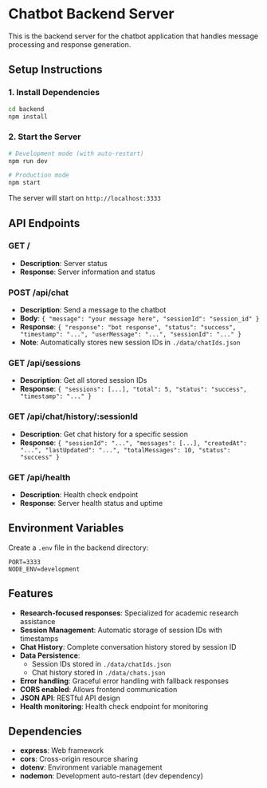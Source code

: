 # Chatbot Backend Server

This is the backend server for the chatbot application that handles message processing and response generation.

## Setup Instructions

### 1. Install Dependencies
```bash
cd backend
npm install
```

### 2. Start the Server
```bash
# Development mode (with auto-restart)
npm run dev

# Production mode
npm start
```

The server will start on `http://localhost:3333`

## API Endpoints

### GET /
- **Description**: Server status
- **Response**: Server information and status

### POST /api/chat
- **Description**: Send a message to the chatbot
- **Body**: `{ "message": "your message here", "sessionId": "session_id" }`
- **Response**: `{ "response": "bot response", "status": "success", "timestamp": "...", "userMessage": "...", "sessionId": "..." }`
- **Note**: Automatically stores new session IDs in `./data/chatIds.json`

### GET /api/sessions
- **Description**: Get all stored session IDs
- **Response**: `{ "sessions": [...], "total": 5, "status": "success", "timestamp": "..." }`

### GET /api/chat/history/:sessionId
- **Description**: Get chat history for a specific session
- **Response**: `{ "sessionId": "...", "messages": [...], "createdAt": "...", "lastUpdated": "...", "totalMessages": 10, "status": "success" }`

### GET /api/health
- **Description**: Health check endpoint
- **Response**: Server health status and uptime

## Environment Variables

Create a `.env` file in the backend directory:
```
PORT=3333
NODE_ENV=development
```

## Features

- **Research-focused responses**: Specialized for academic research assistance
- **Session Management**: Automatic storage of session IDs with timestamps
- **Chat History**: Complete conversation history stored by session ID
- **Data Persistence**: 
  - Session IDs stored in `./data/chatIds.json`
  - Chat history stored in `./data/chats.json`
- **Error handling**: Graceful error handling with fallback responses
- **CORS enabled**: Allows frontend communication
- **JSON API**: RESTful API design
- **Health monitoring**: Health check endpoint for monitoring

## Dependencies

- **express**: Web framework
- **cors**: Cross-origin resource sharing
- **dotenv**: Environment variable management
- **nodemon**: Development auto-restart (dev dependency)

